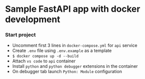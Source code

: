 # Sample FastAPI app with docker development

### Start project

-   Uncomment first 3 lines in `docker-compose.yml` for `api` service
-   Create `.env` file using `.env.example` as a template
-   `$ docker compose up -d --build`
-   Attach `vs code` to `api` container
-   Install `python` and `python debugger` extensions in the container
-   On debugger tab launch `Python: Module` configuration
